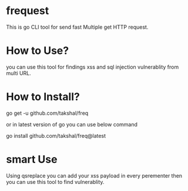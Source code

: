 # frequest
This is go CLI tool for send fast Multiple  get HTTP request.

# How to Use?
you can use this tool for findings xss and sql injection vulnerablity from multi URL.

# How to Install?

go get -u github.com/takshal/freq

or in latest version of go you can use below command

go install github.com/takshal/freq@latest



# smart Use
Using qsreplace you can add your xss payload in every perementer then you can use this tool to find vulnerablity.
